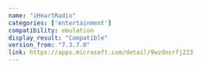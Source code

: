 ```yaml
---
name: "iHeartRadio"
categories: ['entertainment']
compatibility: emulation
display_result: "Compatible"
version_from: "7.3.7.0"
link: https://apps.microsoft.com/detail/9wzdncrfj223
---
```

